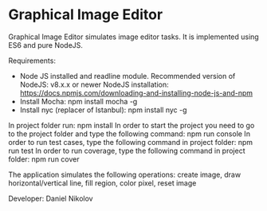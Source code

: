 # Graphical Image Editor
Graphical Image Editor simulates image editor tasks. It is implemented using ES6 and pure NodeJS.

Requirements:
- Node JS installed and readline module. Recommended version of NodeJS: v8.x.x or newer NodeJS installation: https://docs.npmjs.com/downloading-and-installing-node-js-and-npm
- Install Mocha: npm install mocha -g
- Install nyc (replacer of Istanbul): npm install nyc -g

In project folder run: npm install
In order to start the project you need to go to the project folder and type the following command: npm run console In order to run test cases, type the following command in project folder: npm run test
In order to run coverage, type the following command in project folder: npm run cover

The application simulates the following operations: create image, draw horizontal/vertical line, fill region, color pixel, reset image


Developer: Daniel Nikolov
